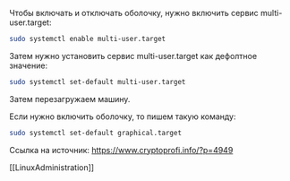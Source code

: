 Чтобы включать и отключать оболочку, нужно включить сервис multi-user.target:
```bash
sudo systemctl enable multi-user.target
```

Затем нужно установить сервис multi-user.target как дефолтное значение:
```bash
sudo systemctl set-default multi-user.target
```
Затем перезагружаем машину.

Если нужно включить оболочку, то пишем такую команду:
```bash
sudo systemctl set-default graphical.target
```

Ссылка на источник: https://www.cryptoprofi.info/?p=4949

[[LinuxAdministration]]
